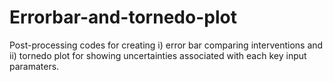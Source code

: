 # Errorbar-and-tornedo-plot
Post-processing codes for creating i) error bar comparing interventions and ii) tornedo plot for showing uncertainties associated with each key input paramaters. 
